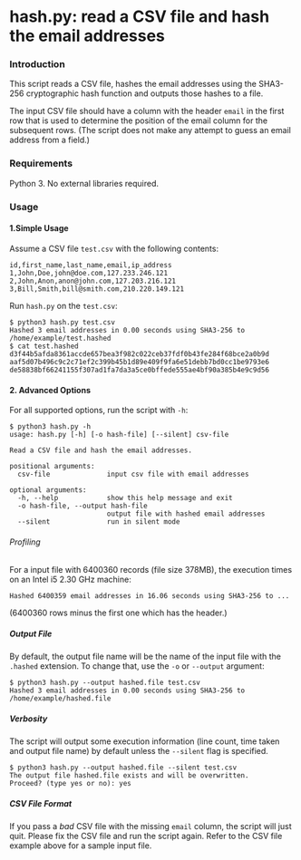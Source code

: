 # hash.py: read a CSV file and hash the email addresses

### Introduction
This script reads a CSV file, hashes the email addresses using the SHA3-256 cryptographic hash function and outputs those hashes to a file.

The input CSV file should have a column with the header `email` in the first row that is used to determine the position of the email column for the subsequent rows. (The script does not make any attempt to guess an email address from a field.)

### Requirements

Python 3. No external libraries required.

### Usage

#### 1.Simple Usage
Assume a CSV file `test.csv` with the following contents:
```
id,first_name,last_name,email,ip_address
1,John,Doe,john@doe.com,127.233.246.121
2,John,Anon,anon@john.com,127.203.216.121
3,Bill,Smith,bill@smith.com,210.220.149.121
```
Run `hash.py` on the `test.csv`:

```
$ python3 hash.py test.csv 
Hashed 3 email addresses in 0.00 seconds using SHA3-256 to /home/example/test.hashed
$ cat test.hashed 
d3f44b5afda8361accde657bea3f982c022ceb37fdf0b43fe284f68bce2a0b9d
aaf5d07b496c9c2c71ef2c399b45b1d89e409f9fa6e51debb7bd0cc1be9793e6
de58838bf66241155f307ad1fa7da3a5ce0bffede555ae4bf90a385b4e9c9d56
```

#### 2. Advanced Options

For all supported options, run the script with `-h`:

```
$ python3 hash.py -h
usage: hash.py [-h] [-o hash-file] [--silent] csv-file

Read a CSV file and hash the email addresses.

positional arguments:
  csv-file              input csv file with email addresses

optional arguments:
  -h, --help            show this help message and exit
  -o hash-file, --output hash-file
                        output file with hashed email addresses
  --silent              run in silent mode
```

###### Profiling

For a input file with 6400360 records (file size 378MB), the execution times on an Intel i5 2.30 GHz machine:

    Hashed 6400359 email addresses in 16.06 seconds using SHA3-256 to ...

(6400360 rows minus the first one which has the header.)

##### Output File

By default, the output file name will be the name of the input file with the `.hashed` extension. To change that, use the `-o` or `--output` argument:

```
$ python3 hash.py --output hashed.file test.csv
Hashed 3 email addresses in 0.00 seconds using SHA3-256 to /home/example/hashed.file
```

##### Verbosity

The script will output some execution information (line count, time taken and output file name) by default unless the `--silent` flag is specified.

```
$ python3 hash.py --output hashed.file --silent test.csv
The output file hashed.file exists and will be overwritten.
Proceed? (type yes or no): yes
```
##### CSV File Format

If you pass a *bad* CSV file with the missing `email` column, the script will just quit. Please fix the CSV file and run the script again. Refer to the CSV file example above for a sample input file.
